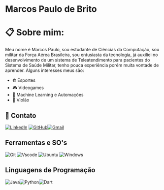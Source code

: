 # Marcos Paulo de Brito 

 # 📋 Sobre mim: 
Meu nome é Marcos Paulo, sou estudante de Ciências da Computação, sou militar da Força Aérea Brasileira, sou entusiasta da tecnologia, já auxiliei no desenvolvimento de um sistema de Teleatendimento para pacientes do Sistema de Saúde Militar, tenho pouca experiência porém muita vontade de aprender. 
Alguns interesses meus são:
- ⚽ Esportes
- 🎮 Videogames
- 🤖 Machine Learning e Automações 
- 🎸 Violão

## 📝 Contato 
[![LinkedIn](https://img.shields.io/badge/LinkedIn-%230077B5.svg?logo=linkedin&logoColor=white)](https://www.linkedin.com/in/mpbrito70/) [![GitHub](https://img.shields.io/badge/GitHub-100000?style=for-the-badge&logo=github&logoColor=white)](https://github.com/RoyalBrito)[![Gmail](https://img.shields.io/badge/Gmail-333333?style=for-the-badge&logo=gmail&logoColor=red)](mailto:brito.mp8@gmail.com)

## Ferramentas e SO's 
![Git](https://img.shields.io/badge/GIT-E44C30?style=for-the-badge&logo=git&logoColor=white) ![Vscode](https://img.shields.io/badge/Vscode-007ACC?style=for-the-badge&logo=visual-studio-code&logoColor=white) ![Ubuntu](https://img.shields.io/badge/Ubuntu-35495E?style=for-the-badge&logo=ubuntu&logoColor=2CA5E0) ![Windows](https://img.shields.io/badge/Windows-000?style=for-the-badge&logo=windows&logoColor=2CA5E0)


## Linguagens de Programação
![Java](https://img.shields.io/badge/java-%23ED8B00.svg?style=for-the-badge&logo=openjdk&logoColor=white)![Python](https://img.shields.io/badge/python-3670A0?style=for-the-badge&logo=python&logoColor=ffdd54)![Dart](https://img.shields.io/badge/Dart-0175C2?style=for-the-badge&logo=dart&logoColor=white)
